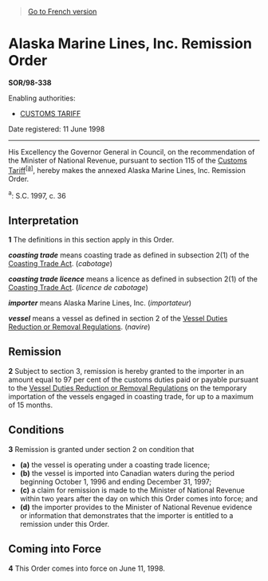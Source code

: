 > [Go to French version](/fr/Règlements/Décrets,%20ordonnances%20et%20règlements%20statutaires/98/338.md)

# Alaska Marine Lines, Inc. Remission Order

**SOR/98-338**

Enabling authorities: 
- [CUSTOMS TARIFF](/en/Acts/Statutes%20of%20Canada/1997/c.%2036.md)

Date registered: 11 June 1998

----------

His Excellency the Governor General in Council, on the recommendation of the Minister of National Revenue, pursuant to section 115 of the [Customs Tariff](/en/Acts/Statutes%20of%20Canada/1997/c.%2036.md)<sup><a href='#fna_e'>[a]</a></sup>, hereby makes the annexed Alaska Marine Lines, Inc. Remission Order.

<a name='fna_e'><sup>a</sup></a>: S.C. 1997, c. 36<br />




## Interpretation


**1** The definitions in this section apply in this Order.

***coasting trade*** means coasting trade as defined in subsection 2(1) of the [Coasting Trade Act](/en/Acts/Statutes%20of%20Canada/1992/c.%2031.md). (*cabotage*)

***coasting trade licence*** means a licence as defined in subsection 2(1) of the [Coasting Trade Act](/en/Acts/Statutes%20of%20Canada/1992/c.%2031.md). (*licence de cabotage*)

***importer*** means Alaska Marine Lines, Inc. (*importateur*)

***vessel*** means a vessel as defined in section 2 of the [Vessel Duties Reduction or Removal Regulations](/en/Regulations/Statutory%20Orders%20and%20Regulations/90/304.md). (*navire*)




## Remission


**2** Subject to section 3, remission is hereby granted to the importer in an amount equal to 97 per cent of the customs duties paid or payable pursuant to the [Vessel Duties Reduction or Removal Regulations](/en/Regulations/Statutory%20Orders%20and%20Regulations/90/304.md) on the temporary importation of the vessels engaged in coasting trade, for up to a maximum of 15 months.




## Conditions


**3** Remission is granted under section 2 on condition that
- **(a)** the vessel is operating under a coasting trade licence;
- **(b)** the vessel is imported into Canadian waters during the period beginning October 1, 1996 and ending December 31, 1997;
- **(c)** a claim for remission is made to the Minister of National Revenue within two years after the day on which this Order comes into force; and
- **(d)** the importer provides to the Minister of National Revenue evidence or information that demonstrates that the importer is entitled to a remission under this Order.




## Coming into Force


**4** This Order comes into force on June 11, 1998.



